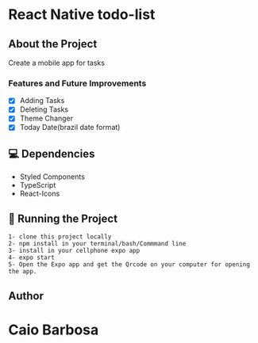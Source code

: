 # React Native todo-list

## About the Project
Create a mobile app for tasks
### Features and Future Improvements

- [X] Adding Tasks
- [X] Deleting Tasks
- [X] Theme Changer
- [X] Today Date(brazil date format)

## 💻 Dependencies

<ul>
  <li>Styled Components</li>
  <li>TypeScript</li>
  <li>React-Icons</li>
</ul>

## 🚀 Running the Project

```
1- clone this project locally
2- npm install in your terminal/bash/Commmand line
3- install in your cellphone expo app
4- expo start
5- Open the Expo app and get the Qrcode on your computer for opening the app.
```

## Author

  <h1>Caio Barbosa</h1>
